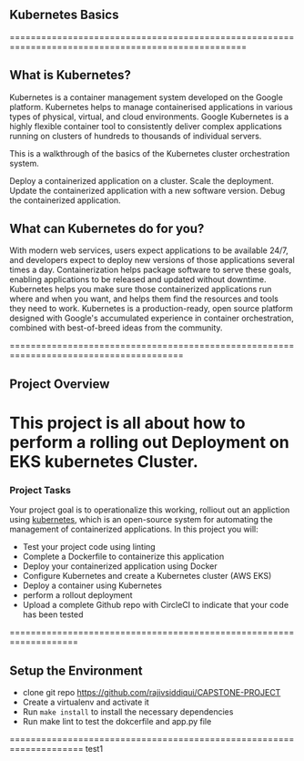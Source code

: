 
## Kubernetes Basics
===================================================================================================
## What is Kubernetes?

Kubernetes is a container management system developed on the Google platform. Kubernetes helps to manage containerised applications in various types of physical, virtual, and cloud environments. Google Kubernetes is a highly flexible container tool to consistently deliver complex applications running on clusters of hundreds to thousands of individual servers.

This is a walkthrough of the basics of the Kubernetes cluster orchestration system.

Deploy a containerized application on a cluster.
Scale the deployment.
Update the containerized application with a new software version.
Debug the containerized application.

## What can Kubernetes do for you?

With modern web services, users expect applications to be available 24/7, and developers expect to deploy new versions of those applications several times a day. Containerization helps package software to serve these goals, enabling applications to be released and updated without downtime. Kubernetes helps you make sure those containerized applications run where and when you want, and helps them find the resources and tools they need to work. Kubernetes is a production-ready, open source platform designed with Google's accumulated experience in container orchestration, combined with best-of-breed ideas from the community.

=======================================================================================

## Project Overview
 
This project is all about how to perform a rolling out Deployment on EKS kubernetes Cluster.
========================================================================================

### Project Tasks

Your project goal is to operationalize this working,  rolliout out an appliction using [kubernetes](https://kubernetes.io/), which is an open-source system for automating the management of containerized applications. In this project you will:

* Test your project code using linting
* Complete a Dockerfile to containerize this application
* Deploy your containerized application using Docker 
* Configure Kubernetes and create a Kubernetes cluster (AWS EKS)
* Deploy a container using Kubernetes 
* perform a rollout deployment
* Upload a complete Github repo with CircleCI to indicate that your code has been tested

===================================================================

## Setup the Environment
* clone git repo https://github.com/rajivsiddiqui/CAPSTONE-PROJECT
* Create a virtualenv and activate it
* Run `make install` to install the necessary dependencies
* Run make lint to test the dokcerfile and app.py file

====================================================================
test1

